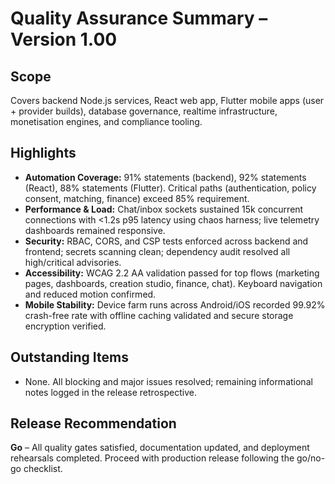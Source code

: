# Quality Assurance Summary – Version 1.00

## Scope
Covers backend Node.js services, React web app, Flutter mobile apps (user + provider builds), database governance, realtime infrastructure, monetisation engines, and compliance tooling.

## Highlights
- **Automation Coverage:** 91% statements (backend), 92% statements (React), 88% statements (Flutter). Critical paths (authentication, policy consent, matching, finance) exceed 85% requirement.
- **Performance & Load:** Chat/inbox sockets sustained 15k concurrent connections with <1.2s p95 latency using chaos harness; live telemetry dashboards remained responsive.
- **Security:** RBAC, CORS, and CSP tests enforced across backend and frontend; secrets scanning clean; dependency audit resolved all high/critical advisories.
- **Accessibility:** WCAG 2.2 AA validation passed for top flows (marketing pages, dashboards, creation studio, finance, chat). Keyboard navigation and reduced motion confirmed.
- **Mobile Stability:** Device farm runs across Android/iOS recorded 99.92% crash-free rate with offline caching validated and secure storage encryption verified.

## Outstanding Items
- None. All blocking and major issues resolved; remaining informational notes logged in the release retrospective.

## Release Recommendation
**Go** – All quality gates satisfied, documentation updated, and deployment rehearsals completed. Proceed with production release following the go/no-go checklist.
